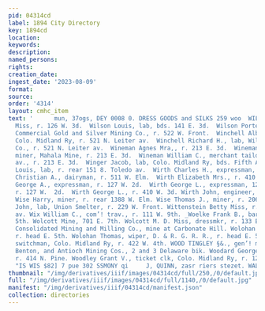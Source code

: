 ```yaml
---
pid: 04314cd
label: 1894 City Directory
key: 1894cd
location: 
keywords: 
description: 
named_persons: 
rights: 
creation_date: 
ingest_date: '2023-08-09'
format: 
source: 
order: '4314'
layout: cmhc_item
text: '      mun, 37ogs, DEY 0008 0. DRESS GOODS and SILKS 259 woo  WIL  Wilson Laura
  Miss, r. 126 W. 3d.  Wilson Louis, lab, bds. 141 E. 3d.  Wilson Porter P., watchman,
  Commercial Gold and Silver Mining Co., r. 522 W. Front.  Winchell Albert S., hostler,
  Colo. Midland Ry, r. 521 N. Leiter av.  Winchell Richard H., lab, Williams Lumber
  Co., r. 521 N. Leiter av.  Wineman Agnes Mra,, r. 213 E. 3d.  Wineman Theodore H.,
  miner, Mahala Mine, r. 213 E. 3d.  Wineman William C., merchant tailor, 222 Harrison
  av., r. 213 E. 3d.  Winger Jacob, lab, Colo. Midland Ry, bds. Fifth Avenue Hotel.  Winston
  Louis, lab, r. rear 151 8. Toledo av.  Wirth Charles H., expressman, 122 W. Chestnut.  Wirth
  Christian A., dairyman, r. 511 W. Elm.  Wirth Elizabeth Mrs., r. 410 W. 3d.  Wirth
  George A., expressman, r. 127 W. 2d.  Wirth George L., expressman, 122 W. Chestnut,
  r. 127 W.  2d.  Wirth George L., r. 410 W. 3d. Wirth John, engineer, r. 133 E. 13th.
  Wise Harry, miner, r. rear 1388 W. Elm. Wise Thomas J., miner, r. 206 S. Pine. Wiska
  John, lab, Union Smelter, r. 229 W. Front. Wittenstein Betty Miss, r. 224 Harrison
  av. Wix William C., com’! trav., r. 111 W. 9th. _Woelke Frank B., barber, 132 E.
  5th. Wolcott Mine, 701 E. 7th. Wolcott M. D. Miss, dressmkr, r. 133 E. 6th. Wolftone
  Consolidated Mining and Milling Co., mine at Carbonate Hill. Wolohan Julia Mrs.,
  r. head E. 5th. Wolohan Thomas, wiper, D. & R. G. R. R., r. head E. 5th. Wood John,
  switchman, Colo. Midland Ry, r. 422 W. 4th. WOOD TINGLEY §&., gen’! mgr, Lilian,
  Benton, and Antioch Mining Cos., 2 and 3 Delaware bik. Woodard George W., mining,
  r. 414 N. Pine. Woodley Grant V., ticket clk, Colo. Midland Ry, r. 126 W. 6th.     WSS
  "IS WIS $82] 7 pue 302 SSMONY qi     J, QUINN, zasr riers stezet. WALL PAPER '
thumbnail: "/img/derivatives/iiif/images/04314cd/full/250,/0/default.jpg"
full: "/img/derivatives/iiif/images/04314cd/full/1140,/0/default.jpg"
manifest: "/img/derivatives/iiif/04314cd/manifest.json"
collection: directories
---
```

